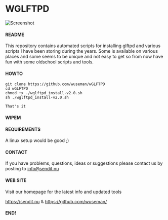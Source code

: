 # WGLFTPD
![Screenshot](archive/wglandwpz.gif)

#### README
                                                                         
This repository contains automated scripts for installing glftpd and various scripts I have been storing during the years. Some is available on various places and some seems to be unique and not easy to get so from now have fun with some oldschool scripts and tools.

#### HOWTO
    
    git clone https://github.com/wuseman/wGLFTPD
    cd wGLFTPD
    chmod +x ./wglftpd_install-v2.0.sh
    sh ./wglftpd_install-v2.0.sh
  
    That's it 

#### WIPEM

#### REQUIREMENTS

A linux setup would be good ;)

#### CONTACT 

If you have problems, questions, ideas or suggestions please contact
us by posting to info@sendit.nu

#### WEB SITE

Visit our homepage for the latest info and updated tools

https://sendit.nu & https://github.com/wuseman/

#### END!

